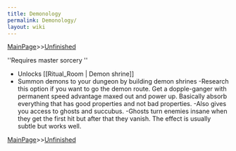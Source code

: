 ```yaml
---
title: Demonology
permalink: Demonology/
layout: wiki
---
```


[MainPage](/keeperrl_wiki/ "wikilink")>>[Unfinished](/keeperrl_wiki/Unfinished "wikilink")

''Requires master sorcery
''
- Unlocks [[Ritual_Room | Demon shrine]]
- Summon demons to your dungeon by building demon shrines
-Research this option if you want to go the demon route. Get a dopple-ganger with permanent speed advantage maxed out and power up. Basically absorb everything that has good properties and not bad properties.
-Also gives you access to ghosts and succubus.
-Ghosts turn enemies insane when they get the first hit but after that they vanish. The effect is usually subtle but works well.

[MainPage](/keeperrl_wiki/ "wikilink")>>[Unfinished](/keeperrl_wiki/Unfinished "wikilink")


